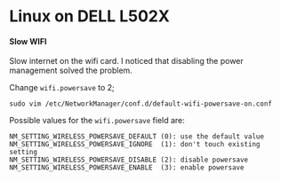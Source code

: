 Linux on DELL L502X
===================

#### Slow WIFI
Slow internet on the wifi card. I noticed that disabling the power management solved the problem.

Change `wifi.powersave` to 2;
```
sudo vim /etc/NetworkManager/conf.d/default-wifi-powersave-on.conf
```

Possible values for the `wifi.powersave` field are:

```
NM_SETTING_WIRELESS_POWERSAVE_DEFAULT (0): use the default value
NM_SETTING_WIRELESS_POWERSAVE_IGNORE  (1): don't touch existing setting
NM_SETTING_WIRELESS_POWERSAVE_DISABLE (2): disable powersave
NM_SETTING_WIRELESS_POWERSAVE_ENABLE  (3): enable powersave
```

